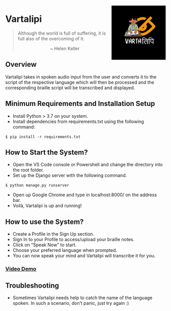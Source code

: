 <a href="url"><img src="https://github.com/S-JZ/Vartalipi/blob/master/braille/static/assets/img/favicon.png" align="right" height="170" width="170" ></a>
# Vartalipi

> Although the world is full of suffering, it is full also of the overcoming of it. 
><p align="center">~ Helen Keller</p>

## Overview
Vartalipi takes in spoken audio input from the user and converts it to the script of the respective language which will then be processed and the corresponding braille script will be transcribed and displayed. 

## Minimum Requirements and Installation Setup
- Install Python > 3.7 on your system.
- Install dependencies from requirements.txt using the following command: 

```
$ pip install -r requirements.txt
```

## How to Start the System?
- Open the VS Code console or Powershell and change the directory into the root folder.
- Set up the Django server with the following command.

```
$ python manage.py runserver
```

- Open up Google Chrome and type in localhost:8000/ on the address bar. 
- Voilà, Vartalipi is up and running!

## How to use the System?
- Create a Profile in the Sign Up section.
- Sign In to your Profile to access/upload your braille notes.
- Click on “Speak Now” to start.
- Choose your preferred language when prompted.
- You can now speak your mind and Vartalipi will transcribe it for you.

### [Video Demo](https://drive.google.com/file/d/1Nj7PqBFoAj9xujCA4GxFc-5YKx2tMpqt/view?usp=share_link)

## Troubleshooting
- Sometimes Vartalipi needs help to catch the name of the language spoken. In such a scenario, don’t panic, just try again :)
